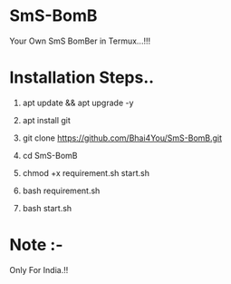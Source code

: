 # SmS-BomB
Your Own SmS BomBer in Termux...!!!
# Installation Steps..
1) apt update && apt upgrade -y

2) apt install git

3) git clone https://github.com/Bhai4You/SmS-BomB.git

4) cd SmS-BomB

5) chmod +x requirement.sh start.sh

6) bash requirement.sh

7) bash start.sh

# Note :-

Only For India.!!  
